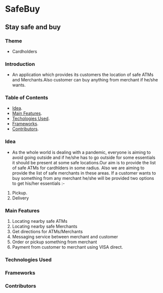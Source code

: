 # SafeBuy
## Stay safe and buy
### Theme
* Cardholders

### Introduction
* An application which provides its customers the location of safe ATMs and Merchants.Also customer can buy anything from merchant if he/she wants.

### Table of Contents
* [Idea](#idea).
* [Main Features](#main-features).
* [Techologies Used](#technologies-used).
* [Frameworks](#frameworks).
* [Contributors](#contributors).

### Idea
* As the whole world is dealing with a pandemic, everyone is aiming to avoid going outside and if he/she has to go outside for some essentials it should be present at some safe locations.Our aim is to provide the list of safe ATMs for cardhlders in some radius. Also we are aiming to provide the list of safe merchants in these areas. If a customer wants to buy something from any merchant he/she will be provided two options to get his/her essentials :-
1. Pickup.
2. Delivery

### Main Features
1. Locating nearby safe ATMs
2. Locating nearby safe Merchants
3. Get directions for ATMs/Merchants
4. Messaging service between merchant and customer
5. Order or pickup something from merchant
6. Payment from customer to merchant using VISA direct.

### Technologies Used

### Frameworks

### Contributors
